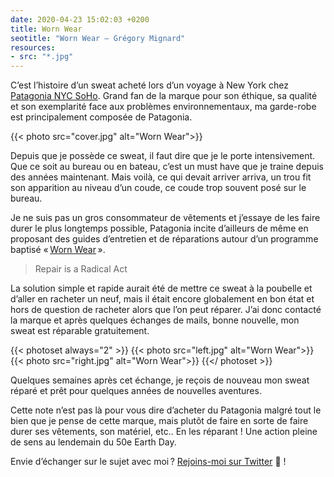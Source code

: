 ```yaml
---
date: 2020-04-23 15:02:03 +0200
title: Worn Wear
seotitle: "Worn Wear — Grégory Mignard"
resources:
- src: "*.jpg"
---
```


C’est l’histoire d’un sweat acheté lors d’un voyage à New York chez [Patagonia NYC SoHo](https://www.patagonia.com/patagonia-nyc-soho-72-greene-street-new-york-city-ny-10012/store_924604009.html). Grand fan de la marque pour son éthique, sa qualité et son exemplarité face aux problèmes environnementaux, ma garde-robe est principalement composée de Patagonia.

{{< photo src="cover.jpg" alt="Worn Wear">}}

Depuis que je possède ce sweat, il faut dire que je le porte intensivement. Que ce soit au bureau ou en bateau, c’est un must have que je traine depuis des années maintenant. Mais voilà, ce qui devait arriver arriva, un trou fit son apparition au niveau d’un coude, ce coude trop souvent posé sur le bureau.

Je ne suis pas un gros consommateur de vêtements et j’essaye de les faire durer le plus longtemps possible, Patagonia incite d’ailleurs de même en proposant des guides d’entretien et de réparations autour d’un programme baptisé « [Worn Wear](https://eu.patagonia.com/fr/fr/wornwear/) ».

> Repair is a Radical Act

La solution simple et rapide aurait été de mettre ce sweat à la poubelle et d’aller en racheter un neuf, mais il était encore globalement en bon état et hors de question de racheter alors que l’on peut réparer. J’ai donc contacté la marque et après quelques échanges de mails, bonne nouvelle, mon sweat est réparable gratuitement.

{{< photoset always="2" >}}
{{< photo src="left.jpg" alt="Worn Wear">}}
{{< photo src="right.jpg" alt="Worn Wear">}}
{{</ photoset >}}

Quelques semaines après cet échange, je reçois de nouveau mon sweat réparé et prêt pour quelques années de nouvelles aventures.

Cette note n’est pas là pour vous dire d’acheter du Patagonia malgré tout le bien que je pense de cette marque, mais plutôt de faire en sorte de faire durer ses vêtements, son matériel, etc.. En les réparant ! Une action pleine de sens au lendemain du 50e Earth Day.

Envie d’échanger sur le sujet avec moi ? [Rejoins-moi sur Twitter](http://twitter.com/gregmignard) 🐥 !